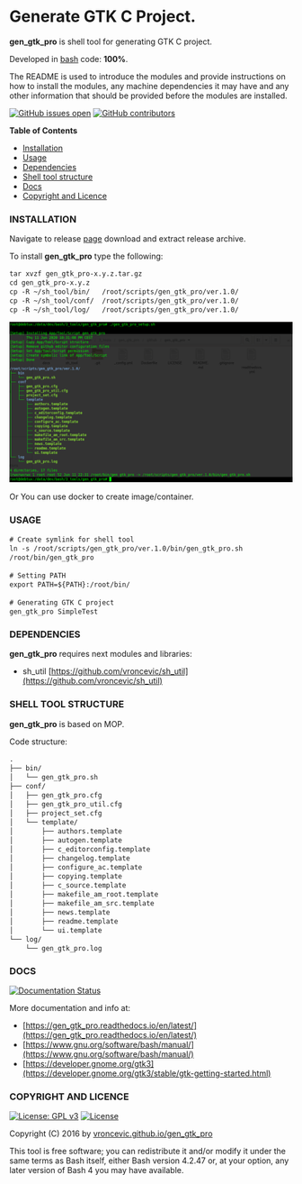# Generate GTK C Project.

**gen_gtk_pro** is shell tool for generating GTK C project.

Developed in [bash](https://en.wikipedia.org/wiki/Bash_(Unix_shell)) code: **100%**.

The README is used to introduce the modules and provide instructions on
how to install the modules, any machine dependencies it may have and any
other information that should be provided before the modules are installed.

[![GitHub issues open](https://img.shields.io/github/issues/vroncevic/gen_gtk_pro.svg)](https://github.com/vroncevic/gen_gtk_pro/issues)
 [![GitHub contributors](https://img.shields.io/github/contributors/vroncevic/gen_gtk_pro.svg)](https://github.com/vroncevic/gen_gtk_pro/graphs/contributors)

<!-- START doctoc -->
**Table of Contents**

- [Installation](#installation)
- [Usage](#usage)
- [Dependencies](#dependencies)
- [Shell tool structure](#shell-tool-structure)
- [Docs](#docs)
- [Copyright and Licence](#copyright-and-licence)
<!-- END doctoc -->

### INSTALLATION

Navigate to release [page](https://github.com/vroncevic/gen_gtk_pro/releases) download and extract release archive.

To install **gen_gtk_pro** type the following:

```
tar xvzf gen_gtk_pro-x.y.z.tar.gz
cd gen_gtk_pro-x.y.z
cp -R ~/sh_tool/bin/   /root/scripts/gen_gtk_pro/ver.1.0/
cp -R ~/sh_tool/conf/  /root/scripts/gen_gtk_pro/ver.1.0/
cp -R ~/sh_tool/log/   /root/scripts/gen_gtk_pro/ver.1.0/
```

![alt tag](https://raw.githubusercontent.com/vroncevic/gen_gtk_pro/dev/docs/setup_tree.png)

Or You can use docker to create image/container.

### USAGE

```
# Create symlink for shell tool
ln -s /root/scripts/gen_gtk_pro/ver.1.0/bin/gen_gtk_pro.sh /root/bin/gen_gtk_pro

# Setting PATH
export PATH=${PATH}:/root/bin/

# Generating GTK C project
gen_gtk_pro SimpleTest
```

### DEPENDENCIES

**gen_gtk_pro** requires next modules and libraries:
* sh_util [https://github.com/vroncevic/sh_util](https://github.com/vroncevic/sh_util)

### SHELL TOOL STRUCTURE

**gen_gtk_pro** is based on MOP.

Code structure:
```
.
├── bin/
│   └── gen_gtk_pro.sh
├── conf/
│   ├── gen_gtk_pro.cfg
│   ├── gen_gtk_pro_util.cfg
│   ├── project_set.cfg
│   └── template/
│       ├── authors.template
│       ├── autogen.template
│       ├── c_editorconfig.template
│       ├── changelog.template
│       ├── configure_ac.template
│       ├── copying.template
│       ├── c_source.template
│       ├── makefile_am_root.template
│       ├── makefile_am_src.template
│       ├── news.template
│       ├── readme.template
│       └── ui.template
└── log/
    └── gen_gtk_pro.log
```

### DOCS

[![Documentation Status](https://readthedocs.org/projects/gen_gtk_pro/badge/?version=latest)](https://gen_gtk_pro.readthedocs.io/projects/gen_gtk_pro/en/latest/?badge=latest)

More documentation and info at:
* [https://gen_gtk_pro.readthedocs.io/en/latest/](https://gen_gtk_pro.readthedocs.io/en/latest/)
* [https://www.gnu.org/software/bash/manual/](https://www.gnu.org/software/bash/manual/)
* [https://developer.gnome.org/gtk3](https://developer.gnome.org/gtk3/stable/gtk-getting-started.html)

### COPYRIGHT AND LICENCE

[![License: GPL v3](https://img.shields.io/badge/License-GPLv3-blue.svg)](https://www.gnu.org/licenses/gpl-3.0) [![License](https://img.shields.io/badge/License-Apache%202.0-blue.svg)](https://opensource.org/licenses/Apache-2.0)

Copyright (C) 2016 by [vroncevic.github.io/gen_gtk_pro](https://vroncevic.github.io/gen_gtk_pro)

This tool is free software; you can redistribute it and/or modify
it under the same terms as Bash itself, either Bash version 4.2.47 or,
at your option, any later version of Bash 4 you may have available.

